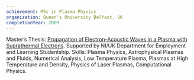 ```yaml
---
achievement: MSc in Plasma Physics
organization: Queen's University Belfast, UK
completionYear: 2009
---
```


Master’s Thesis: [Propagation of Electron-Acoustic Waves in a Plasma with Suprathermal Electrons](https://www.proquest.com/docview/1746651709
). Supported by NI/UK Department for Employment and Learning Studentship. Skills: Plasma Physics, Astrophysical Plasmas and Fluids, Numerical Analysis, Low Temperature Plasma, Plasmas at High Temperature and Density, Physics of Laser Plasmas, Computational Physics.

